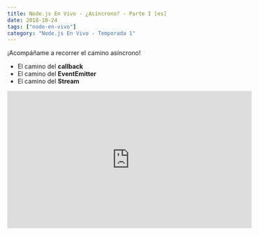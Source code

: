 ```yaml
---
title: Node.js En Vivo - ¿Asíncrono? - Parte I [es]
date: 2018-10-24
tags: ["node-en-vivo"]
category: "Node.js En Vivo - Temporada 1"
---
```


¡Acompáñame a recorrer el camino asíncrono!

- El camino del **callback**
- El camino del **EventEmitter**
- El camino del **Stream**

<iframe class="mt-2" width="560" height="315" src="https://www.youtube.com/embed/9ClFPTqNY2k" title="YouTube video player" frameborder="0" allow="accelerometer; autoplay; clipboard-write; encrypted-media; gyroscope; picture-in-picture" allowfullscreen></iframe>
